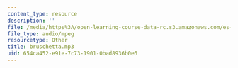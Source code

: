 ```yaml
---
content_type: resource
description: ''
file: /media/https%3A/open-learning-course-data-rc.s3.amazonaws.com/es-s41-speak-italian-with-your-mouth-full-spring-2012/654ca452e91e7c7319010bad8936b0e6_bruschetta.mp3
file_type: audio/mpeg
resourcetype: Other
title: bruschetta.mp3
uid: 654ca452-e91e-7c73-1901-0bad8936b0e6
---
```

